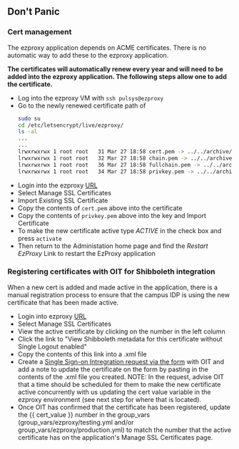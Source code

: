 ## Don't Panic
### Cert management
The ezproxy application depends on ACME certificates. There is no automatic way to add these to the ezproxy application.

**The certificates will automatically renew every year and will need to be added into the ezproxy application. The following steps allow one to add the certificate.**


  * Log into the ezproxy VM with `ssh pulsys@ezproxy`
  * Go to the newly renewed certificate path of
    ```bash
    sudo su
    cd /etc/letsencrypt/live/ezproxy/
    ls -al
    ...
    ...
    lrwxrwxrwx 1 root root   31 Mar 27 18:58 cert.pem -> ../../archive/ezproxy/cert1.pem
    lrwxrwxrwx 1 root root   32 Mar 27 18:58 chain.pem -> ../../archive/ezproxy/chain1.pem
    lrwxrwxrwx 1 root root   36 Mar 27 18:58 fullchain.pem -> ../../archive/ezproxy/fullchain1.pem
    lrwxrwxrwx 1 root root   34 Mar 27 18:58 privkey.pem -> ../../archive/ezproxy/privkey1.pem
    ```
  * Login into the ezproxy [URL](https://login.ezproxy.princeton.edu/admin)
  * Select Manage SSL Certificates
  * Import Existing SSL Certificate
  * Copy the contents of `cert.pem` above into the certificate
  * Copy the contents of `privkey.pem` above into the key and Import Certificate
  * To make the new certificate active type *ACTIVE* in the check box and press `activate`
  * Then return to the Administation home page and find the *Restart EzProxy* Link to restart the EzProxy application

### Registering certificates with OIT for Shibboleth integration
 
When a new cert is added and made active in the application, there is a manual registration process to ensure that the campus IDP is using the new certificate that has been made active. 

  * Login into ezproxy [URL](https://login.ezproxy.princeton.edu/admin)
  * Select Manage SSL Certificates
  * View the active certificate by clicking on the number in the left column
  * Click the link to "View Shibboleth metadata for this certificate without Single Logout enabled"
  * Copy the contents of this link into a .xml file
  * Create a [Single Sign-on Intregration request via the form](https://princeton.service-now.com/nav_to.do?uri=%2Fcom.glideapp.servicecatalog_cat_item_view.do%3Fv%3D1%26sysparm_id%3Dedd831664f2c3340f56c0ad14210c7df%26sysparm_link_parent%3Dee785ce84f5f120022a859dd0210c778%26sysparm_catalog%3De0d08b13c3330100c8b837659bba8fb4%26sysparm_catalog_view%3Dcatalog_default%26sysparm_view%3Dtext_search) with OIT and add a note to update the certificate on the form by pasting in the contents of the .xml file you created. NOTE: In the request, advise OIT that a time should be scheduled for them to make the new certificate active concurrently with us updating the cert value variable in the ezproxy environment (see next step for where that is located).
  * Once OIT has confirmed that the certificate has been registered, update the {{ cert_value }} number in the group_vars (group_vars/ezproxy/testing.yml and/or 
  group_vars/ezproxy/production.yml) to match the number that the active certificate has on the application's Manage SSL Certificates page. 
